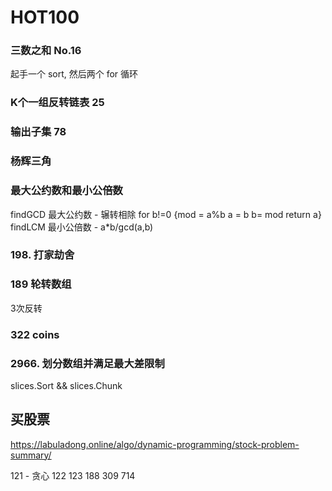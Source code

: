 # HOT100


### 三数之和 No.16
起手一个 sort, 然后两个 for 循环
### K个一组反转链表 25

### 输出子集 78

### 杨辉三角

### 最大公约数和最小公倍数  
findGCD 最大公约数 - 辗转相除 for b!=0 {mod = a%b  a = b b= mod return a}
findLCM 最小公倍数 - a*b/gcd(a,b)

### 198. 打家劫舍

### 189 轮转数组
3次反转

### 322 coins

### 2966. 划分数组并满足最大差限制
slices.Sort && slices.Chunk

## 买股票
https://labuladong.online/algo/dynamic-programming/stock-problem-summary/

121 - 贪心
122 
123 
188 
309 
714 
